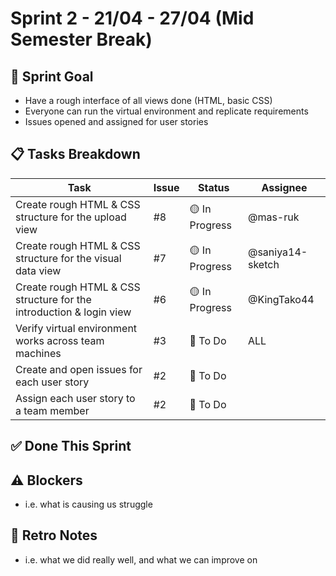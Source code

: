 # Sprint 2 - 21/04 - 27/04 (Mid Semester Break)

## 🎯 Sprint Goal
- Have a rough interface of all views done (HTML, basic CSS)
- Everyone can run the virtual environment and replicate requirements
- Issues opened and assigned for user stories

## 📋 Tasks Breakdown
| Task                                      | Issue | Status         | Assignee   |
|-------------------------------------------|-------|----------------|------------|
| Create rough HTML & CSS structure for the upload view | #8    | 🟡 In Progress | @mas-ruk|
| Create rough HTML & CSS structure for the visual data view | #7    | 🟡 In Progress | @saniya14-sketch|
| Create rough HTML & CSS structure for the introduction & login view | #6    | 🟡 In Progress | @KingTako44 |
| Verify virtual environment works across team machines | #3     | 🔲 To Do       | ALL           |
| Create and open issues for each user story | #2     | 🔲 To Do        |           |
| Assign each user story to a team member | #2     | 🔲 To Do        |            |

## ✅ Done This Sprint

## ⚠️ Blockers
- i.e. what is causing us struggle

## 🔁 Retro Notes
- i.e. what we did really well, and what we can improve on

